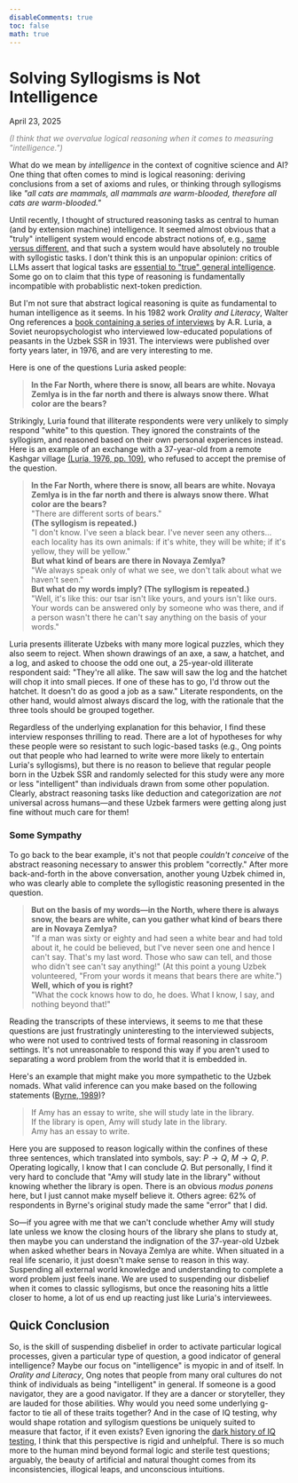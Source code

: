 ```yaml
---
disableComments: true
toc: false
math: true
---
```


# Solving Syllogisms is Not Intelligence
April 23, 2025 

<span style="color:gray">
<i>(I think that we overvalue logical reasoning when it comes to measuring "intelligence.")</i>
</span>

What do we mean by *intelligence* in the context of cognitive science and AI? One thing that often comes to mind is logical reasoning: deriving conclusions from a set of axioms and rules, or thinking through syllogisms like *"all cats are mammals, all mammals are warm-blooded, therefore all cats are warm-blooded."* 

Until recently, I thought of structured reasoning tasks as central to human (and by extension machine) intelligence. It seemed almost obvious that a "truly" intelligent system would encode abstract notions of, e.g., [same versus different,](https://arxiv.org/abs/2310.09612) and that such a system would have absolutely no trouble with syllogistic tasks. I don't think this is an unpopular opinion: critics of LLMs assert that logical tasks are [essential to "true" general intelligence](https://garymarcus.substack.com/p/llms-dont-do-formal-reasoning-and). Some go on to claim that this type of reasoning is fundamentally incompatible with probablistic next-token prediction. 


But I'm not sure that abstract logical reasoning is quite as fundamental to human intelligence as it seems. In his 1982 work *Orality and Literacy*, Walter Ong references a [book containing a series of interviews](https://dl1.cuni.cz/pluginfile.php/738180/mod_resource/content/0/Luria%20-%20Cognitive-development-its-cultural-and-social-foundations.pdf) by A.R. Luria, a Soviet neuropsychologist who interviewed low-educated populations of peasants in the Uzbek SSR in 1931. The interviews were published over forty years later, in 1976, and are very interesting to me.

Here is one of the questions Luria asked people:

> **In the Far North, where there is snow, all bears are white. Novaya Zemlya is in the far north and there is always snow there. What color are the bears?**

Strikingly, Luria found that illiterate respondents were very unlikely to simply respond "white" to this question. They ignored the constraints of the syllogism, and reasoned based on their own personal experiences instead. Here is an example of an exchange with a 37-year-old from a remote Kashgar village [(Luria, 1976, pp. 109)](https://dl1.cuni.cz/pluginfile.php/738180/mod_resource/content/0/Luria%20-%20Cognitive-development-its-cultural-and-social-foundations.pdf), who refused to accept the premise of the question.

> **In the Far North, where there is snow, all bears are white. Novaya Zemlya is in the far north and there is always snow there. What color are the bears?**<br>
> "There are different sorts of bears." <br>
> **(The syllogism is repeated.)** <br>
> "I don't know. I've seen a black bear. I've never seen any others... each locality has its own animals: if it's white, they will be white; if it's yellow, they will be yellow." <br>
> **But what kind of bears are there in Novaya Zemlya?**<br>
> "We always speak only of what we see, we don't talk about what we haven't seen."<br>
> **But what do my words imply? (The syllogism is repeated.)**<br>
> "Well, it's like this: our tsar isn't like yours, and yours isn't like ours. Your words can be answered only by someone who was there, and if a person wasn't there he can't say anything on the basis of your words." <br>


Luria presents illiterate Uzbeks with many more logical puzzles, which they also seem to reject. When shown drawings of an axe, a saw, a hatchet, and a log, and asked to choose the odd one out, a 25-year-old illiterate respondent said: "They're all alike. The saw will saw the log and the hatchet will chop it into small pieces. If one of these has to go, I'd throw out the hatchet. It doesn't do as good a job as a saw." Literate respondents, on the other hand, would almost always discard the log, with the rationale that the three tools should be grouped together. 

Regardless of the underlying explanation for this behavior, I find these interview responses thrilling to read. There are a lot of hypotheses for why these people were so resistant to such logic-based tasks (e.g., Ong points out that people who had learned to write were more likely to entertain Luria's syllogisms), but there is no reason to believe that regular people born in the Uzbek SSR and randomly selected for this study were any more or less "intelligent" than individuals drawn from some other population. Clearly, abstract reasoning tasks like deduction and categorization are *not* universal across humans—and these Uzbek farmers were getting along just fine without much care for them!

### Some Sympathy 

To go back to the bear example, it's not that people *couldn't conceive* of the abstract reasoning necessary to answer this problem "correctly." After more back-and-forth in the above conversation, another young Uzbek chimed in, who was clearly able to complete the syllogistic reasoning presented in the question.

> **But on the basis of my words—in the North, where there is always snow, the bears are white, can you gather what kind of bears there are in Novaya Zemlya?**<br>
>"If a man was sixty or eighty and had seen a white bear and had told about it, he could be believed, but I've never seen one and hence I can't say. That's my last word. Those who saw can tell, and those who didn't see can't say anything!" (At this point a young Uzbek volunteered, "From your words it means that bears there are white.")<br>
>**Well, which of you is right?**<br>
>"What the cock knows how to do, he does. What I know, I say, and nothing beyond that!"

Reading the transcripts of these interviews, it seems to me that these questions are just frustratingly uninteresting to the interviewed subjects, who were not used to contrived tests of formal reasoning in classroom settings. It's not unreasonable to respond this way if you aren't used to separating a word problem from the world that it is embedded in.

Here's an example that might make you more sympathetic to the Uzbek nomads. What valid inference can you make based on the following statements ([Byrne, 1989](https://modeltheory.org/papers/1989suppression.pdf))?

<!-- http://repo.darmajaya.ac.id/4379/1/Computational%20logic%20and%20human%20thinking%20_%20how%20to%20be%20artificially%20intelligent%20%28%20PDFDrive%20%29.pdf
https://modeltheory.org/papers/1989suppression.pdf -->

> If Amy has an essay to write, she will study late in the library.
<br> If the library is open, Amy will study late in the library. <br> Amy has an essay to write.

Here you are supposed to reason logically within the confines of these three sentences, which translated into symbols, say: $P\rightarrow Q$, $M\rightarrow Q$, $P$. Operating logically, I know that I can conclude $Q$. But personally, I find it very hard to conclude that "Amy will study late in the library" without knowing whether the library is open. There is an obvious *modus ponens* here, but I just cannot make myself believe it. Others agree: 62% of respondents in Byrne's original study made the same "error" that I did. 

So—if you agree with me that we can't conclude whether Amy will study late unless we know the closing hours of the library she plans to study at, then maybe you can understand the indignation of the 37-year-old Uzbek when asked whether bears in Novaya Zemlya are white. When situated in a real life scenario, it just doesn't make sense to reason in this way. Suspending all external world knowledge and understanding to complete a word problem just feels inane. We are used to suspending our disbelief when it comes to classic syllogisms, but once the reasoning hits a little closer to home, a lot of us end up reacting just like Luria's interviewees. 

## Quick Conclusion

So, is the skill of suspending disbelief in order to activate particular logical processes, given a particular type of question, a good indicator of general intelligence? Maybe our focus on "intelligence" is myopic in and of itself. In *Orality and Literacy*, Ong notes that people from many oral cultures do not think of individuals as being "intelligent" in general. If someone is a good navigator, they are a good navigator. If they are a dancer or storyteller, they are lauded for those abilities. Why would you need some underlying g-factor to tie all of these traits together? And in the case of IQ testing, why would shape rotation and syllogism questions be uniquely suited to measure that factor, if it even exists? Even ignoring the [dark history of IQ testing](https://en.wikipedia.org/wiki/Intelligence_quotient#IQ_testing_and_the_eugenics_movement_in_the_United_States), I think that this perspective is rigid and unhelpful. There is so much more to the human mind beyond formal logic and sterile test questions; arguably, the beauty of artificial and natural thought comes from its inconsistencies, illogical leaps, and unconscious intuitions. 

<!-- Ironically, I'm now suspicious of the word "intelligence" in AI research when it refers to these narrow abstract reasoning tasks. Not just because of pedantic nitpicking, not just because of the , but because I simply think it's a really narrow view of the human mind, which makes it unhelpful for our purposes as AI researchers. Maybe we should think bigger about what exactly we mean by *intelligence* other than pointing to these types of structured tasks, especially if our purported goal is to build intelligent systems.  -->

<!-- 
The word problems in this anecdote are clearly reminiscent of how we measure IQ in intelligence testing. One conclusion that you might draw from this is that if illiterate people are less good at  -->
